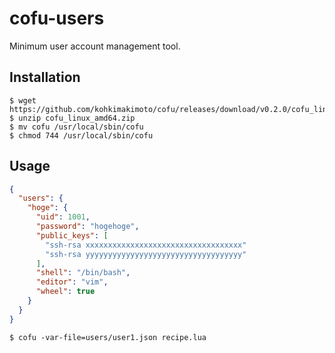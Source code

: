 # cofu-users
Minimum user account management tool.

## Installation

```
$ wget https://github.com/kohkimakimoto/cofu/releases/download/v0.2.0/cofu_linux_amd64.zip
$ unzip cofu_linux_amd64.zip
$ mv cofu /usr/local/sbin/cofu
$ chmod 744 /usr/local/sbin/cofu
```

## Usage

```users.json
{
  "users": {
    "hoge": {
      "uid": 1001,
      "password": "hogehoge",
      "public_keys": [
        "ssh-rsa xxxxxxxxxxxxxxxxxxxxxxxxxxxxxxxxxxx"
        "ssh-rsa yyyyyyyyyyyyyyyyyyyyyyyyyyyyyyyyyyy"
      ],
      "shell": "/bin/bash",
      "editor": "vim",
      "wheel": true
    }
  }
}
```

```
$ cofu -var-file=users/user1.json recipe.lua
```
